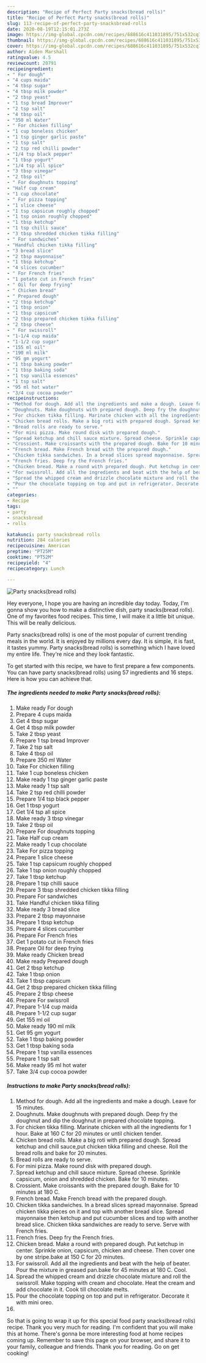 ```yaml
---
description: "Recipe of Perfect Party snacks(bread rolls)"
title: "Recipe of Perfect Party snacks(bread rolls)"
slug: 113-recipe-of-perfect-party-snacksbread-rolls
date: 2020-08-19T12:15:01.273Z
image: https://img-global.cpcdn.com/recipes/688616c411031895/751x532cq70/party-snacksbread-rolls-recipe-main-photo.jpg
thumbnail: https://img-global.cpcdn.com/recipes/688616c411031895/751x532cq70/party-snacksbread-rolls-recipe-main-photo.jpg
cover: https://img-global.cpcdn.com/recipes/688616c411031895/751x532cq70/party-snacksbread-rolls-recipe-main-photo.jpg
author: Aiden Marshall
ratingvalue: 4.5
reviewcount: 20791
recipeingredient:
- " For dough"
- "4 cups maida"
- "4 tbsp sugar"
- "4 tbsp milk powder"
- "2 tbsp yeast"
- "1 tsp bread Improver"
- "2 tsp salt"
- "4 tbsp oil"
- "350 ml Water"
- " For chicken filling"
- "1 cup boneless chicken"
- "1 tsp ginger garlic paste"
- "1 tsp salt"
- "2 tsp red chilli powder"
- "1/4 tsp black pepper"
- "1 tbsp yogurt"
- "1/4 tsp all spice"
- "3 tbsp vinegar"
- "2 tbsp oil"
- " For doughnuts topping"
- "Half cup cream"
- "1 cup chocolate"
- " For pizza topping"
- "1 slice cheese"
- "1 tsp capsicum roughly chopped"
- "1 tsp onion roughly chopped"
- "1 tbsp ketchup"
- "1 tsp chilli sauce"
- "3 tbsp shredded chicken tikka filling"
- " For sandwiches"
- "Handful chicken tikka filling"
- "3 bread slice"
- "2 tbsp mayonnaise"
- "1 tbsp ketchup"
- "4 slices cucumber"
- " For French fries"
- "1 potato cut in French fries"
- " Oil for deep frying"
- " Chicken bread"
- " Prepared dough"
- "2 tbsp ketchup"
- "1 tbsp onion"
- "1 tbsp capsicum"
- "2 tbsp prepared chicken tikka filling"
- "2 tbsp cheese"
- " For swissroll"
- "1-1/4 cup maida"
- "1-1/2 cup sugar"
- "155 ml oil"
- "190 ml milk"
- "95 gm yogurt"
- "1 tbsp baking powder"
- "1 tbsp baking soda"
- "1 tsp vanilla essences"
- "1 tsp salt"
- "95 ml hot water"
- "3/4 cup cocoa powder"
recipeinstructions:
- "Method for dough. Add all the ingredients and make a dough. Leave for 15 minutes."
- "Doughnuts. Make doughnuts with prepared dough. Deep fry the doughnut and dip the doughnut in prepared chocolate topping."
- "For chicken tikka filling. Marinate chicken with all the ingredients for 1 hour. Bake at 160 C for 20 minutes or until chicken tender."
- "Chicken bread rolls. Make a big roti with prepared dough. Spread ketchup and chill sauce,put chicken tikka filling and cheese. Roll the bread rolls and bake for 20 minutes."
- "Bread rolls are ready to serve."
- "For mini pizza. Make round disk with prepared dough."
- "Spread ketchup and chill sauce mixture. Spread cheese. Sprinkle capsicum, onion and shredded chicken. Bake for 10 minutes."
- "Crossient. Make croissants with the prepared dough. Bake for 10 minutes at 180 C."
- "French bread. Make French bread with the prepared dough."
- "Chicken tikka sandwiches. In a bread slices spread mayonnaise. Spread chicken tikka pieces on it and top with another bread slice. Spread mayonnaise then ketchup and put cucumber slices and top with another bread slice. Chicken tikka sandwiches are ready to serve. Serve with French fries."
- "French fries. Deep fry the French fries."
- "Chicken bread. Make a round with prepared dough. Put ketchup in center. Sprinkle onion, capsicum, chicken and cheese. Then cover one by one stripe.bake at 150 C for 20 minutes."
- "For swissroll. Add all the ingredients and beat with the help of beater. Pour the mixture in greased pan.bake for 45 minutes at 180 C. Cool."
- "Spread the whipped cream and drizzle chocolate mixture and roll the swissroll. Make topping with cream and chocolate. Heat the cream and add chocolate in it. Cook till chocolate melts."
- "Pour the chocolate topping on top and put in refrigerator. Decorate it with mini oreo."
- ""
categories:
- Recipe
tags:
- party
- snacksbread
- rolls

katakunci: party snacksbread rolls 
nutrition: 284 calories
recipecuisine: American
preptime: "PT25M"
cooktime: "PT52M"
recipeyield: "4"
recipecategory: Lunch

---
```



![Party snacks(bread rolls)](https://img-global.cpcdn.com/recipes/688616c411031895/751x532cq70/party-snacksbread-rolls-recipe-main-photo.jpg)

Hey everyone, I hope you are having an incredible day today. Today, I'm gonna show you how to make a distinctive dish, party snacks(bread rolls). One of my favorites food recipes. This time, I will make it a little bit unique. This will be really delicious.

Party snacks(bread rolls) is one of the most popular of current trending meals in the world. It is enjoyed by millions every day. It is simple, it is fast, it tastes yummy. Party snacks(bread rolls) is something which I have loved my entire life. They're nice and they look fantastic.




To get started with this recipe, we have to first prepare a few components. You can have party snacks(bread rolls) using 57 ingredients and 16 steps. Here is how you can achieve that.

<!--inarticleads1-->

##### The ingredients needed to make Party snacks(bread rolls):

1. Make ready  For dough
1. Prepare 4 cups maida
1. Get 4 tbsp sugar
1. Get 4 tbsp milk powder
1. Take 2 tbsp yeast
1. Prepare 1 tsp bread Improver
1. Take 2 tsp salt
1. Take 4 tbsp oil
1. Prepare 350 ml Water
1. Take  For chicken filling
1. Take 1 cup boneless chicken
1. Make ready 1 tsp ginger garlic paste
1. Make ready 1 tsp salt
1. Take 2 tsp red chilli powder
1. Prepare 1/4 tsp black pepper
1. Get 1 tbsp yogurt
1. Get 1/4 tsp all spice
1. Make ready 3 tbsp vinegar
1. Take 2 tbsp oil
1. Prepare  For doughnuts topping
1. Take Half cup cream
1. Make ready 1 cup chocolate
1. Take  For pizza topping
1. Prepare 1 slice cheese
1. Take 1 tsp capsicum roughly chopped
1. Take 1 tsp onion roughly chopped
1. Take 1 tbsp ketchup
1. Prepare 1 tsp chilli sauce
1. Prepare 3 tbsp shredded chicken tikka filling
1. Prepare  For sandwiches
1. Take Handful chicken tikka filling
1. Make ready 3 bread slice
1. Prepare 2 tbsp mayonnaise
1. Prepare 1 tbsp ketchup
1. Prepare 4 slices cucumber
1. Prepare  For French fries
1. Get 1 potato cut in French fries
1. Prepare  Oil for deep frying
1. Make ready  Chicken bread
1. Make ready  Prepared dough
1. Get 2 tbsp ketchup
1. Take 1 tbsp onion
1. Take 1 tbsp capsicum
1. Get 2 tbsp prepared chicken tikka filling
1. Prepare 2 tbsp cheese
1. Prepare  For swissroll
1. Prepare 1-1/4 cup maida
1. Prepare 1-1/2 cup sugar
1. Get 155 ml oil
1. Make ready 190 ml milk
1. Get 95 gm yogurt
1. Take 1 tbsp baking powder
1. Get 1 tbsp baking soda
1. Prepare 1 tsp vanilla essences
1. Prepare 1 tsp salt
1. Make ready 95 ml hot water
1. Take 3/4 cup cocoa powder




<!--inarticleads2-->

##### Instructions to make Party snacks(bread rolls):

1. Method for dough. Add all the ingredients and make a dough. Leave for 15 minutes.
1. Doughnuts. Make doughnuts with prepared dough. Deep fry the doughnut and dip the doughnut in prepared chocolate topping.
1. For chicken tikka filling. Marinate chicken with all the ingredients for 1 hour. Bake at 160 C for 20 minutes or until chicken tender.
1. Chicken bread rolls. Make a big roti with prepared dough. Spread ketchup and chill sauce,put chicken tikka filling and cheese. Roll the bread rolls and bake for 20 minutes.
1. Bread rolls are ready to serve.
1. For mini pizza. Make round disk with prepared dough.
1. Spread ketchup and chill sauce mixture. Spread cheese. Sprinkle capsicum, onion and shredded chicken. Bake for 10 minutes.
1. Crossient. Make croissants with the prepared dough. Bake for 10 minutes at 180 C.
1. French bread. Make French bread with the prepared dough.
1. Chicken tikka sandwiches. In a bread slices spread mayonnaise. Spread chicken tikka pieces on it and top with another bread slice. Spread mayonnaise then ketchup and put cucumber slices and top with another bread slice. Chicken tikka sandwiches are ready to serve. Serve with French fries.
1. French fries. Deep fry the French fries.
1. Chicken bread. Make a round with prepared dough. Put ketchup in center. Sprinkle onion, capsicum, chicken and cheese. Then cover one by one stripe.bake at 150 C for 20 minutes.
1. For swissroll. Add all the ingredients and beat with the help of beater. Pour the mixture in greased pan.bake for 45 minutes at 180 C. Cool.
1. Spread the whipped cream and drizzle chocolate mixture and roll the swissroll. Make topping with cream and chocolate. Heat the cream and add chocolate in it. Cook till chocolate melts.
1. Pour the chocolate topping on top and put in refrigerator. Decorate it with mini oreo.
1. 




So that is going to wrap it up for this special food party snacks(bread rolls) recipe. Thank you very much for reading. I'm confident that you will make this at home. There's gonna be more interesting food at home recipes coming up. Remember to save this page on your browser, and share it to your family, colleague and friends. Thank you for reading. Go on get cooking!
